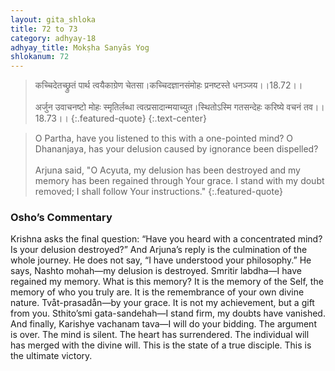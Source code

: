 ```yaml
---
layout: gita_shloka
title: 72 to 73
category: adhyay-18
adhyay_title: Mokṣha Sanyās Yog
shlokanum: 72
---
```


> कच्चिदेतच्छ्रुतं पार्थ त्वयैकाग्रेण चेतसा।कच्चिदज्ञानसंमोहः प्रनष्टस्ते धनञ्जय।।18.72।।<br><br>अर्जुन उवाचनष्टो मोहः स्मृतिर्लब्धा त्वत्प्रसादान्मयाच्युत।स्थितोऽस्मि गतसन्देहः करिष्ये वचनं तव।।18.73।।
{:.featured-quote}
{:.text-center}

> O Partha, have you listened to this with a one-pointed mind? O Dhananjaya, has your delusion caused by ignorance been dispelled?<br><br>Arjuna said, "O Acyuta, my delusion has been destroyed and my memory has been regained through Your grace. I stand with my doubt removed; I shall follow Your instructions."
{:.featured-quote}

### Osho’s Commentary
Krishna asks the final question: “Have you heard with a concentrated mind? Is your delusion destroyed?”
And Arjuna’s reply is the culmination of the whole journey. He does not say, “I have understood your philosophy.” He says, Nashto mohah—my delusion is destroyed. Smritir labdha—I have regained my memory.
What is this memory? It is the memory of the Self, the memory of who you truly are. It is the remembrance of your own divine nature.
Tvåt-prasadån—by your grace. It is not my achievement, but a gift from you.
Sthito’smi gata-sandehah—I stand firm, my doubts have vanished.
And finally, Karishye vachanam tava—I will do your bidding.
The argument is over. The mind is silent. The heart has surrendered. The individual will has merged with the divine will. This is the state of a true disciple. This is the ultimate victory.
